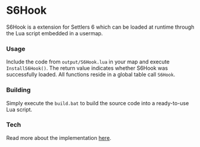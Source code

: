 # S6Hook

S6Hook is a extension for Settlers 6 which can be loaded at runtime through the Lua script embedded in a usermap.

### Usage
Include the code from `output/S6Hook.lua` in your map and execute `InstallS6Hook()`. The return value indicates whether S6Hook was successfully loaded. All functions reside in a global table call `S6Hook`.

### Building
Simply execute the `build.bat` to build the source code into a ready-to-use Lua script.

### Tech
Read more about the implementation [here](https://github.com/Siedelwood/S6Hook/blob/master/TECH.md).